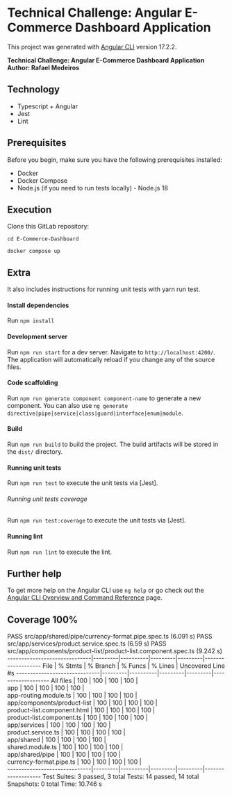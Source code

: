 # Technical Challenge: Angular E-Commerce Dashboard Application

This project was generated with [Angular CLI](https://github.com/angular/angular-cli) version 17.2.2.

**Technical Challenge: Angular E-Commerce Dashboard Application**  
**Author: Rafael Medeiros**

## Technology

- Typescript + Angular
- Jest
- Lint

## Prerequisites

Before you begin, make sure you have the following prerequisites installed:

- Docker
- Docker Compose
- Node.js (if you need to run tests locally) - Node.js 18

## Execution

Clone this GitLab repository:

 
`cd E-Commerce-Dashboard`

`docker compose up`


## Extra

It also includes instructions for running unit tests with yarn run test.

#### Install dependencies

Run `npm install`  

#### Development server

Run `npm run start` for a dev server. Navigate to `http://localhost:4200/`. The application will automatically reload if you change any of the source files.

#### Code scaffolding

Run `npm run generate component component-name` to generate a new component. You can also use `ng generate directive|pipe|service|class|guard|interface|enum|module`.

#### Build

Run `npm run build` to build the project. The build artifacts will be stored in the `dist/` directory.

#### Running unit tests

Run `npm run test` to execute the unit tests via [Jest].

###### Running unit tests coverage

Run `npm run test:coverage` to execute the unit tests via [Jest].

####  Running lint

Run `npm run lint` to execute the lint.

## Further help

To get more help on the Angular CLI use `ng help` or go check out the [Angular CLI Overview and Command Reference](https://angular.io/cli) page.

## Coverage 100%
PASS src/app/shared/pipe/currency-format.pipe.spec.ts (6.091 s)
PASS src/app/services/product.service.spec.ts (6.59 s)
PASS src/app/components/product-list/product-list.component.spec.ts (9.242 s)
------------------------------|---------|----------|---------|---------|-------------------
File                          | % Stmts | % Branch | % Funcs | % Lines | Uncovered Line #s 
------------------------------|---------|----------|---------|---------|-------------------
All files                     |     100 |      100 |     100 |     100 |                   
 app                          |     100 |      100 |     100 |     100 |                   
  app-routing.module.ts       |     100 |      100 |     100 |     100 |                   
 app/components/product-list  |     100 |      100 |     100 |     100 |                   
  product-list.component.html |     100 |      100 |     100 |     100 |                   
  product-list.component.ts   |     100 |      100 |     100 |     100 |                   
 app/services                 |     100 |      100 |     100 |     100 |                   
  product.service.ts          |     100 |      100 |     100 |     100 |                   
 app/shared                   |     100 |      100 |     100 |     100 |                   
  shared.module.ts            |     100 |      100 |     100 |     100 |                   
 app/shared/pipe              |     100 |      100 |     100 |     100 |                   
  currency-format.pipe.ts     |     100 |      100 |     100 |     100 |                   
------------------------------|---------|----------|---------|---------|-------------------
Test Suites: 3 passed, 3 total
Tests:       14 passed, 14 total
Snapshots:   0 total
Time:        10.746 s

